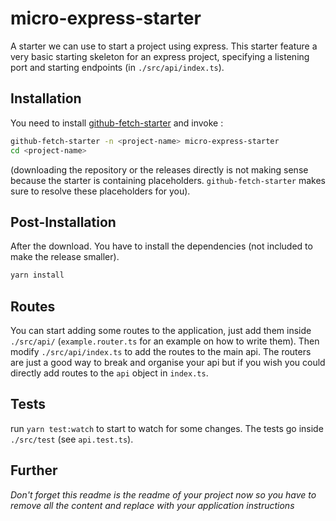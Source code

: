 # micro-express-starter

A starter we can use to start a project using express. This starter feature a very basic starting skeleton for an express project, specifying a listening port and starting endpoints (in `./src/api/index.ts`).

## Installation

You need to install [github-fetch-starter](https://github.com/vdegenne/github-fetch-starter.git) and invoke :

```bash
github-fetch-starter -n <project-name> micro-express-starter
cd <project-name>
```

(downloading the repository or the releases directly is not making sense because the starter is containing placeholders. `github-fetch-starter` makes sure to resolve these placeholders for you).


## Post-Installation

After the download. You have to install the dependencies (not included to make the release smaller).

```bash
yarn install
```

## Routes

You can start adding some routes to the application, just add them inside `./src/api/` (`example.router.ts` for an example on how to write them).
Then modify `./src/api/index.ts` to add the routes to the main api. The routers are just a good way to break and organise your api but if you wish you could directly add routes to the `api` object in `index.ts`.

## Tests

run `yarn test:watch` to start to watch for some changes. The tests go inside `./src/test` (see `api.test.ts`).

## Further

*Don't forget this readme is the readme of your project now so you have to remove all the content and replace with your application instructions*
